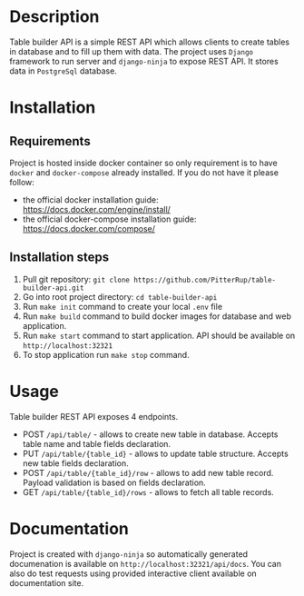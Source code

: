 # Description

Table builder API is a simple REST API which allows clients to create tables in database and to fill up them with data. The project uses `Django` framework to run server and `django-ninja` to expose REST API. It stores data in `PostgreSql` database.

# Installation

## Requirements

Project is hosted inside docker container so only requirement is to have `docker` and `docker-compose` already installed.
If you do not have it please follow:
* the official docker installation guide: https://docs.docker.com/engine/install/
* the official docker-compose installation guide: https://docs.docker.com/compose/

## Installation steps

1. Pull git repository: `git clone https://github.com/PitterRup/table-builder-api.git`
2. Go into root project directory: `cd table-builder-api`
3. Run `make init` command to create your local `.env` file
4. Run `make build` command to build docker images for database and web application.
5. Run `make start` command to start application. API should be available on `http://localhost:32321`
6. To stop application run `make stop` command.

# Usage

Table builder REST API exposes 4 endpoints.

* POST `/api/table/` - allows to create new table in database. Accepts table name and table fields declaration.
* PUT `/api/table/{table_id}` - allows to update table structure. Accepts new table fields declaration.
* POST `/api/table/{table_id}/row` - allows to add new table record. Payload validation is based on fields declaration.
* GET `/api/table/{table_id}/rows` - allows to fetch all table records.

# Documentation

Project is created with `django-ninja` so automatically generated documenation is available on `http://localhost:32321/api/docs`. You can also do test requests using provided interactive client available on documentation site.
